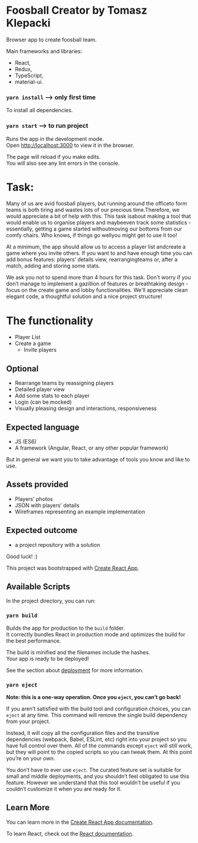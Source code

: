 # Foosball Creator by Tomasz Klepacki

Browser app to create foosball team.

Main frameworks and libraries: 
- React, 
- Redux, 
- TypeScript, 
- material-ui.

### `yarn install` --> only first time

To install all dependencies.
### `yarn start` --> to run project

Runs the app in the development mode.\
Open [http://localhost:3000](http://localhost:3000) to view it in the browser.

The page will reload if you make edits.\
You will also see any lint errors in the console.

# Task:

Many​ ​of​ ​us​ ​are​ ​avid​ ​foosball​ ​players,​ ​but​ ​running​ ​around​ ​the​ ​office​ ​to​ ​form​ ​teams​ ​is​ ​both​ ​tiring and​ ​wastes​ ​lots​ ​of​ ​our​ ​precious​ ​time.​ ​Therefore,​ ​we​ ​would​ ​appreciate​ ​a​ ​bit​ ​of​ ​help​ ​with​ ​this.​ ​This task​ ​is​ ​about​ ​making​ ​a​ ​tool​ ​that​ ​would​ ​enable​ ​us​ ​to​ ​organise​ ​players​ ​and​ ​maybe​ ​even​ ​track some​ ​statistics​  ​-​ ​essentially,​ ​getting​ ​a​ ​game​ ​started​ ​without​ ​moving​ ​our​ ​bottoms​ ​from ​our​ ​comfy chairs.​ ​Who​ ​knows,​ ​if​ ​things​ ​go​ ​well​ ​you​ ​might​ ​get​ ​to​ ​use​ ​it​ ​too!

 At a minimum, the​ ​app​ should ​allow​ ​us​ ​to​ ​access​ ​a​ player list and​ ​create​ ​a​ ​game​ ​where​ ​you​ ​invite others​. If you want to and have enough time you can add bonus features: ​players’​ ​details view, ​rearranging ​teams​ or,​ ​after​ ​a​ ​match,​ ​add​ing and storing ​some​ ​stats.

 We​ ​ask​ ​you​ ​not​ ​to​ ​spend​ ​​more​ ​than​ ​4​ ​hours​​ ​for​ ​this​ ​task.​ Don't worry if ​you​ ​don’t​ ​manage​ ​to​ ​implement a gazillion of features or breathtaking design -​ focus on the create game and lobby functionalities. We'll appreciate clean elegant code, a thoughtful solution and a nice project structure!
 
 # The​ ​functionality
 - Player List
 - Create​ ​a​ ​game 
    - Invite​ ​players


## Optional
- Rearrange​ ​teams​ ​by​ ​reassigning​ ​players 
- Detailed​ ​player​ ​view
- Add​ ​some​ ​stats​ ​to​ ​each​ ​player
- Login​ ​(can​ ​be​ ​mocked)
- Visually​ ​pleasing​ ​design​ ​and​ ​interactions, responsiveness

## Expected​ language
- JS​ ​(ES6)  
- A​ ​framework​ ​(​Angular, React, or any other popular framework)

But in general we want you to take advantage of tools you know and like to use.

## Assets​ ​provided 
- Players’​ ​photos 
- ​JSON​ ​with​ ​players’​ ​details 
- Wireframes representing an example implementation 

## Expected​ ​outcome 
- a project ​repository​ with a solution
 
Good luck! :)



This project was bootstrapped with [Create React App](https://github.com/facebook/create-react-app).

## Available Scripts

In the project directory, you can run:

### `yarn build`

Builds the app for production to the `build` folder.\
It correctly bundles React in production mode and optimizes the build for the best performance.

The build is minified and the filenames include the hashes.\
Your app is ready to be deployed!

See the section about [deployment](https://facebook.github.io/create-react-app/docs/deployment) for more information.

### `yarn eject`

**Note: this is a one-way operation. Once you `eject`, you can’t go back!**

If you aren’t satisfied with the build tool and configuration choices, you can `eject` at any time. This command will remove the single build dependency from your project.

Instead, it will copy all the configuration files and the transitive dependencies (webpack, Babel, ESLint, etc) right into your project so you have full control over them. All of the commands except `eject` will still work, but they will point to the copied scripts so you can tweak them. At this point you’re on your own.

You don’t have to ever use `eject`. The curated feature set is suitable for small and middle deployments, and you shouldn’t feel obligated to use this feature. However we understand that this tool wouldn’t be useful if you couldn’t customize it when you are ready for it.

## Learn More

You can learn more in the [Create React App documentation](https://facebook.github.io/create-react-app/docs/getting-started).

To learn React, check out the [React documentation](https://reactjs.org/).
